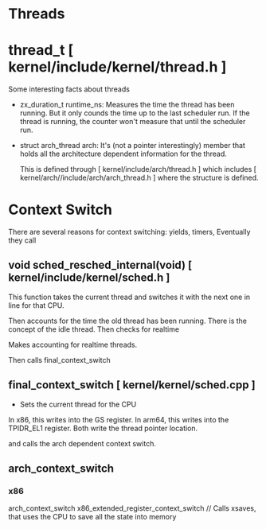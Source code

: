 # Threads

# thread_t [ kernel/include/kernel/thread.h ]

Some interesting facts about threads

- zx_duration_t runtime_ns:
  Measures the time the thread has been running. But it only counds the time
  up to the last scheduler run. If the thread is running, the counter won't
  measure that until the scheduler run.

- struct arch_thread arch:
  It's (not a pointer interestingly) member that holds all the architecture
  dependent information for the thread.

  This is defined through [ kernel/include/arch/thread.h ]
  which includes [ kernel/arch/<ARCH>/include/arch/arch_thread.h ] where
  the structure is defined.

# Context Switch

There are several reasons for context switching: yields, timers,
Eventually they call

## void sched_resched_internal(void) [ kernel/include/kernel/sched.h ]
This function takes the current thread and switches it with the next one in line
for that CPU.

Then accounts for the time the old thread has been running.
There is the concept of the idle thread.
Then checks for realtime

Makes accounting for realtime threads.

Then calls final_context_switch

## final_context_switch [ kernel/kernel/sched.cpp ]

- Sets the current thread for the CPU

In x86, this writes into the GS register.
In arm64, this writes into the TPIDR_EL1 register.
Both write the thread pointer location.

and calls the arch dependent context switch.

## arch_context_switch

### x86

arch_context_switch
  x86_extended_register_context_switch
    // Calls xsaves, that uses the CPU to save all the state into memory



